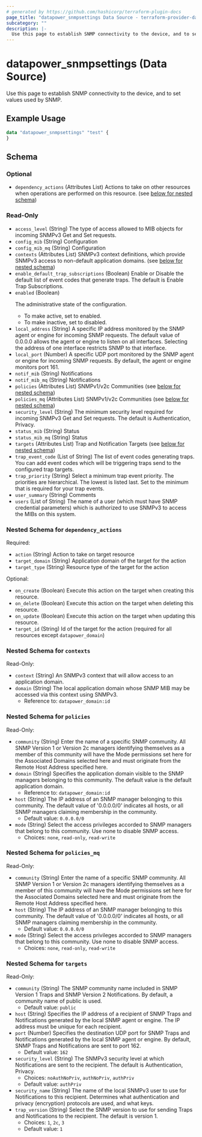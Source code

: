 ```yaml
---
# generated by https://github.com/hashicorp/terraform-plugin-docs
page_title: "datapower_snmpsettings Data Source - terraform-provider-datapower"
subcategory: ""
description: |-
  Use this page to establish SNMP connectivity to the device, and to set values used by SNMP.
---
```


# datapower_snmpsettings (Data Source)

Use this page to establish SNMP connectivity to the device, and to set values used by SNMP.

## Example Usage

```terraform
data "datapower_snmpsettings" "test" {
}
```

<!-- schema generated by tfplugindocs -->
## Schema

### Optional

- `dependency_actions` (Attributes List) Actions to take on other resources when operations are performed on this resource. (see [below for nested schema](#nestedatt--dependency_actions))

### Read-Only

- `access_level` (String) The type of access allowed to MIB objects for incoming SNMPv3 Get and Set requests.
- `config_mib` (String) Configuration
- `config_mib_mq` (String) Configuration
- `contexts` (Attributes List) SNMPv3 context definitions, which provide SNMPv3 access to non-default application domains. (see [below for nested schema](#nestedatt--contexts))
- `enable_default_trap_subscriptions` (Boolean) Enable or Disable the default list of event codes that generate traps. The default is Enable Trap Subscriptions.
- `enabled` (Boolean) <p>The administrative state of the configuration.</p><ul><li>To make active, set to enabled.</li><li>To make inactive, set to disabled.</li></ul>
- `local_address` (String) A specific IP address monitored by the SNMP agent or engine for incoming SNMP requests. The default value of 0.0.0.0 allows the agent or engine to listen on all interfaces. Selecting the address of one interface restricts SNMP to that interface.
- `local_port` (Number) A specific UDP port monitored by the SNMP agent or engine for incoming SNMP requests. By default, the agent or engine monitors port 161.
- `notif_mib` (String) Notifications
- `notif_mib_mq` (String) Notifications
- `policies` (Attributes List) SNMPv1/v2c Communities (see [below for nested schema](#nestedatt--policies))
- `policies_mq` (Attributes List) SNMPv1/v2c Communities (see [below for nested schema](#nestedatt--policies_mq))
- `security_level` (String) The minimum security level required for incoming SNMPv3 Get and Set requests. The default is Authentication, Privacy.
- `status_mib` (String) Status
- `status_mib_mq` (String) Status
- `targets` (Attributes List) Trap and Notification Targets (see [below for nested schema](#nestedatt--targets))
- `trap_event_code` (List of String) The list of event codes generating traps. You can add event codes which will be triggering traps send to the configured trap targets.
- `trap_priority` (String) Select a minimum trap event priority. The priorities are hierarchical. The lowest is listed last. Set to the minimum that is required for your trap events.
- `user_summary` (String) Comments
- `users` (List of String) The name of a user (which must have SNMP credential parameters) which is authorized to use SNMPv3 to access the MIBs on this system.

<a id="nestedatt--dependency_actions"></a>
### Nested Schema for `dependency_actions`

Required:

- `action` (String) Action to take on target resource
- `target_domain` (String) Application domain of the target for the action
- `target_type` (String) Resource type of the target for the action

Optional:

- `on_create` (Boolean) Execute this action on the target when creating this resource.
- `on_delete` (Boolean) Execute this action on the target when deleting this resource.
- `on_update` (Boolean) Execute this action on the target when updating this resource.
- `target_id` (String) Id of the target for the action (required for all resources except `datapower_domain`)


<a id="nestedatt--contexts"></a>
### Nested Schema for `contexts`

Read-Only:

- `context` (String) An SNMPv3 context that will allow access to an application domain.
- `domain` (String) The local application domain whose SNMP MIB may be accessed via this context using SNMPv3.
  - Reference to: `datapower_domain:id`


<a id="nestedatt--policies"></a>
### Nested Schema for `policies`

Read-Only:

- `community` (String) Enter the name of a specific SNMP community. All SNMP Version 1 or Version 2c managers identifying themselves as a member of this community will have the Mode permissions set here for the Associated Domains selected here and must originate from the Remote Host Address specified here.
- `domain` (String) Specifies the application domain visible to the SNMP managers belonging to this community. The default value is the default application domain.
  - Reference to: `datapower_domain:id`
- `host` (String) The IP address of an SNMP manager belonging to this community. The default value of '0.0.0.0/0' indicates all hosts, or all SNMP managers claiming membership in the community.
  - Default value: `0.0.0.0/0`
- `mode` (String) Select the access privileges accorded to SNMP managers that belong to this community. Use none to disable SNMP access.
  - Choices: `none`, `read-only`, `read-write`


<a id="nestedatt--policies_mq"></a>
### Nested Schema for `policies_mq`

Read-Only:

- `community` (String) Enter the name of a specific SNMP community. All SNMP Version 1 or Version 2c managers identifying themselves as a member of this community will have the Mode permissions set here for the Associated Domains selected here and must originate from the Remote Host Address specified here.
- `host` (String) The IP address of an SNMP manager belonging to this community. The default value of '0.0.0.0/0' indicates all hosts, or all SNMP managers claiming membership in the community.
  - Default value: `0.0.0.0/0`
- `mode` (String) Select the access privileges accorded to SNMP managers that belong to this community. Use none to disable SNMP access.
  - Choices: `none`, `read-only`, `read-write`


<a id="nestedatt--targets"></a>
### Nested Schema for `targets`

Read-Only:

- `community` (String) The SNMP community name included in SNMP Version 1 Traps and SNMP Version 2 Notifications. By default, a community name of public is used.
  - Default value: `public`
- `host` (String) Specifies the IP address of a recipient of SNMP Traps and Notifications generated by the local SNMP agent or engine. The IP address must be unique for each recipient.
- `port` (Number) Specifies the destination UDP port for SNMP Traps and Notifications generated by the local SNMP agent or engine. By default, SNMP Traps and Notifications are sent to port 162.
  - Default value: `162`
- `security_level` (String) The SNMPv3 security level at which Notifications are sent to the recipient. The default is Authentication, Privacy.
  - Choices: `noAuthNoPriv`, `authNoPriv`, `authPriv`
  - Default value: `authPriv`
- `security_name` (String) The name of the local SNMPv3 user to use for Notifications to this recipient. Determines what authentication and privacy (encryption) protocols are used, and what keys.
- `trap_version` (String) Select the SNMP version to use for sending Traps and Notifications to the recipient. The default is version 1.
  - Choices: `1`, `2c`, `3`
  - Default value: `1`
